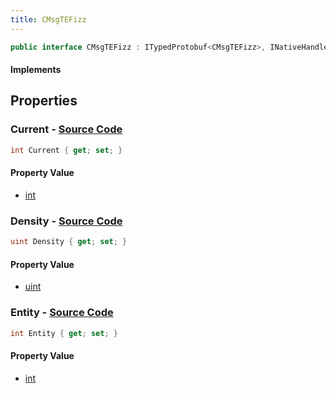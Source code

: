 ```yaml
---
title: CMsgTEFizz
---
```


```csharp
public interface CMsgTEFizz : ITypedProtobuf<CMsgTEFizz>, INativeHandle, INetMessage<CMsgTEFizz>, IDisposable
```

#### Implements

## Properties

### **Current** - [Source Code](https://github.com/swiftly-solution/swiftlys2/blob/main/managed/src/SwiftlyS2.Generated/Protobufs/Interfaces/CMsgTEFizz.cs#L24)

```csharp
int Current { get; set; }
```

#### Property Value

- [int](https://learn.microsoft.com/dotnet/api/system.int32)

### **Density** - [Source Code](https://github.com/swiftly-solution/swiftlys2/blob/main/managed/src/SwiftlyS2.Generated/Protobufs/Interfaces/CMsgTEFizz.cs#L21)

```csharp
uint Density { get; set; }
```

#### Property Value

- [uint](https://learn.microsoft.com/dotnet/api/system.uint32)

### **Entity** - [Source Code](https://github.com/swiftly-solution/swiftlys2/blob/main/managed/src/SwiftlyS2.Generated/Protobufs/Interfaces/CMsgTEFizz.cs#L18)

```csharp
int Entity { get; set; }
```

#### Property Value

- [int](https://learn.microsoft.com/dotnet/api/system.int32)

